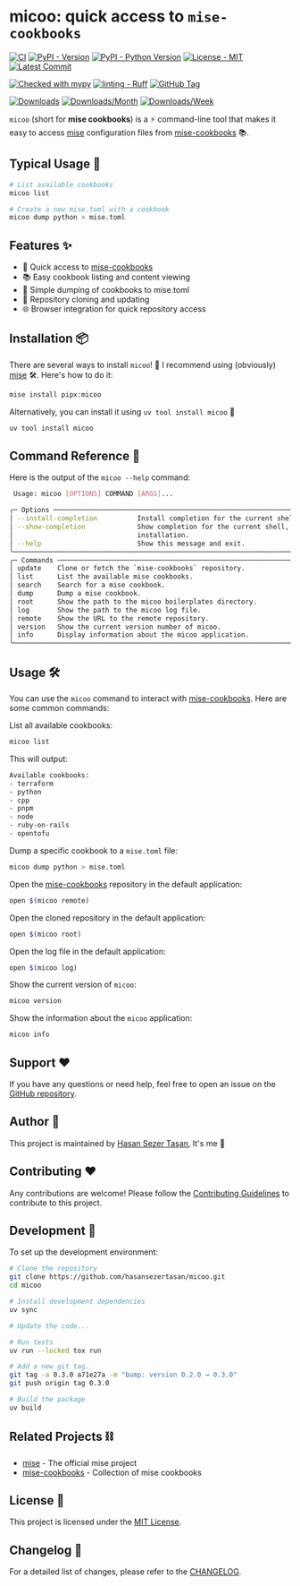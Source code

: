 # micoo: quick access to `mise-cookbooks`

<!-- TODO: Make it work, make it right, make it fast. -->

[![CI](https://github.com/hasansezertasan/micoo/actions/workflows/ci.yml/badge.svg)](https://github.com/hasansezertasan/micoo/actions/workflows/ci.yml)
[![PyPI - Version](https://img.shields.io/pypi/v/micoo.svg)](https://pypi.org/project/micoo)
[![PyPI - Python Version](https://img.shields.io/pypi/pyversions/micoo.svg)](https://pypi.org/project/micoo)
[![License - MIT](https://img.shields.io/github/license/hasansezertasan/micoo.svg)](https://opensource.org/licenses/MIT)
[![Latest Commit](https://img.shields.io/github/last-commit/hasansezertasan/micoo)][micoo]

<!-- [![Coverage](https://codecov.io/gh/hasansezertasan/micoo/graph/badge.svg?token=XXXXXXXXXXX)](https://codecov.io/gh/hasansezertasan/micoo) -->

<!-- [![Coverage](https://img.shields.io/codecov/c/github/hasansezertasan/micoo)](https://codecov.io/gh/hasansezertasan/micoo) -->

<!-- [![Coverage](https://codecov.io/gh/hasansezertasan/micoo/branch/main/graph/badge.svg)](https://codecov.io/gh/hasansezertasan/micoo) -->

[![Checked with mypy](http://www.mypy-lang.org/static/mypy_badge.svg)](http://mypy-lang.org/)
[![linting - Ruff](https://img.shields.io/endpoint?url=https://raw.githubusercontent.com/charliermarsh/ruff/main/assets/badge/v2.json)](https://github.com/astral-sh/ruff)
[![GitHub Tag](https://img.shields.io/github/tag/hasansezertasan/micoo?include_prereleases=&sort=semver&color=black)](https://github.com/hasansezertasan/micoo/releases/)

[![Downloads](https://pepy.tech/badge/micoo)](https://pepy.tech/project/micoo)
[![Downloads/Month](https://pepy.tech/badge/micoo/month)](https://pepy.tech/project/micoo)
[![Downloads/Week](https://pepy.tech/badge/micoo/week)](https://pepy.tech/project/micoo)

`micoo` (short for **mise cookbooks**) is a :zap: command-line tool that makes it easy to access [mise] configuration files from [mise-cookbooks] :books:.

## Typical Usage :rocket:

```sh
# List available cookbooks
micoo list

# Create a new mise.toml with a cookbook
micoo dump python > mise.toml
```

## Features :sparkles:

- 🚀 Quick access to [mise-cookbooks]
- 📚 Easy cookbook listing and content viewing
- 💾 Simple dumping of cookbooks to mise.toml
- 🔄 Repository cloning and updating
- 🌐 Browser integration for quick repository access

## Installation :package:

There are several ways to install `micoo`! :rocket: I recommend using (obviously) [mise] :hammer_and_wrench:. Here's how to do it:

```sh
mise install pipx:micoo
```

Alternatively, you can install it using `uv tool install micoo` :jigsaw:

```sh
uv tool install micoo
```

## Command Reference :book:

Here is the output of the `micoo --help` command:

```sh
 Usage: micoo [OPTIONS] COMMAND [ARGS]...

╭─ Options ──────────────────────────────────────────────────────────────────────────────────────────╮
│ --install-completion          Install completion for the current shell.                            │
│ --show-completion             Show completion for the current shell, to copy it or customize the   │
│                               installation.                                                        │
│ --help                        Show this message and exit.                                          │
╰────────────────────────────────────────────────────────────────────────────────────────────────────╯
╭─ Commands ─────────────────────────────────────────────────────────────────────────────────────────╮
│ update    Clone or fetch the `mise-cookbooks` repository.                                          │
│ list      List the available mise cookbooks.                                                       │
│ search    Search for a mise cookbook.                                                              │
│ dump      Dump a mise cookbook.                                                                    │
│ root      Show the path to the micoo boilerplates directory.                                       │
│ log       Show the path to the micoo log file.                                                     │
│ remote    Show the URL to the remote repository.                                                   │
│ version   Show the current version number of micoo.                                                │
│ info      Display information about the micoo application.                                         │
╰────────────────────────────────────────────────────────────────────────────────────────────────────╯
```

## Usage :hammer_and_wrench:

You can use the `micoo` command to interact with [mise-cookbooks]. Here are some common commands:

List all available cookbooks:

```sh
micoo list
```

This will output:

```sh
Available cookbooks:
- terraform
- python
- cpp
- pnpm
- node
- ruby-on-rails
- opentofu
```

Dump a specific cookbook to a `mise.toml` file:

```sh
micoo dump python > mise.toml
```

Open the [mise-cookbooks] repository in the default application:

```sh
open $(micoo remote)
```

Open the cloned repository in the default application:

```sh
open $(micoo root)
```

Open the log file in the default application:

```sh
open $(micoo log)
```

Show the current version of `micoo`:

```sh
micoo version
```

Show the information about the `micoo` application:

```sh
micoo info
```

## Support :heart:

If you have any questions or need help, feel free to open an issue on the [GitHub repository][micoo].

## Author :person_with_crown:

This project is maintained by [Hasan Sezer Taşan][author], It's me :wave:

## Contributing :heart:

Any contributions are welcome! Please follow the [Contributing Guidelines](./CONTRIBUTING.md) to contribute to this project.

## Development :toolbox:

To set up the development environment:

```sh
# Clone the repository
git clone https://github.com/hasansezertasan/micoo.git
cd micoo

# Install development dependencies
uv sync

# Update the code...

# Run tests
uv run --locked tox run

# Add a new git tag.
git tag -a 0.3.0 a71e27a -m "bump: version 0.2.0 → 0.3.0"
git push origin tag 0.3.0

# Build the package
uv build
```

## Related Projects :chains:

- [mise] - The official mise project
- [mise-cookbooks] - Collection of mise cookbooks

## License :scroll:

This project is licensed under the [MIT License](https://opensource.org/license/MIT).

<!-- Refs -->
[mise-cookbooks]: https://github.com/hasansezertasan/mise-cookbooks
[mise]: https://github.com/jdx/mise
[author]: https://github.com/hasansezertasan
[micoo]: https://github.com/hasansezertasan/micoo

## Changelog :memo:

For a detailed list of changes, please refer to the [CHANGELOG](./CHANGELOG.md).
